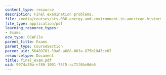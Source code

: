 ```yaml
---
content_type: resource
description: Final examination problems.
file: /media/courses/sts-038-energy-and-environment-in-american-history-1705-2005-fall-2006/9074a30aef86100175f5ac71f6be0de6_final_exam.pdf
file_type: application/pdf
learning_resource_types:
- Exams
ocw_type: OCWFile
parent_title: Exams
parent_type: CourseSection
parent_uid: 56489701-39a6-a688-80fa-875b1843ce07
resourcetype: Document
title: final_exam.pdf
uid: 9074a30a-ef86-1001-75f5-ac71f6be0de6
---
```

